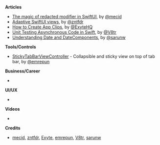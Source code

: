 
**Articles**

* [The magic of redacted modifier in SwiftUI](https://swiftwithmajid.com/2020/10/22/the-magic-of-redacted-modifier-in-swiftui/), by [@mecid](https://twitter.com/mecid)
* [Adaptive SwiftUI views](https://fivestars.blog/swiftui/adaptive-swiftui-views.html), by [@zntfdr](https://twitter.com/zntfdr)
* [How to Create App Clips](https://exyte.com/blog/how-to-create-app-clips), by [@ExyteHQ](https://twitter.com/ExyteHQ)
* [Unit Testing Asynchronous Code in Swift](https://www.vadimbulavin.com/unit-testing-async-code-in-swift/), by [@V8tr](https://twitter.com/V8tr)
* [Understanding Date and DateComponents](https://sarunw.com/posts/understanding-date-and-datecomponents/), by [@sarunw](https://twitter.com/sarunw)

**Tools/Controls**

* [StickyTabBarViewController](https://github.com/emrepun/StickyTabBarViewController) - Collapsible and sticky view on top of tab bar, by [@emrepun](https://github.com/emrepun)

**Business/Career**

* 

**UI/UX**

* 

**Videos**

* 

**Credits**

* [mecid](https://github.com/mecid), [zntfdr](https://github.com/zntfdr), [Exyte](https://github.com/exyte), [emrepun](https://github.com/emrepun), [V8tr](https://github.com/V8tr), [sarunw](https://github.com/sarunw)
